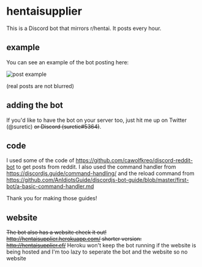 # hentaisupplier

This is a Discord bot that mirrors r/hentai.
It posts every hour.

## example
You can see an example of the bot posting here:

![post example](https://i.imgur.com/794Vn3o.png)

(real posts are not blurred)

## adding the bot
If you'd like to have the bot on your server too, just hit me up on Twitter (@suretic) ~~or Discord (suretic#5364)~~.

## code
I used some of the code of https://github.com/cawolfkreo/discord-reddit-bot to get posts from reddit.
I also used the command handler from https://discordjs.guide/command-handling/ and the reload command from https://github.com/AnIdiotsGuide/discordjs-bot-guide/blob/master/first-bot/a-basic-command-handler.md

Thank you for making those guides!

## website
~~The bot also has a website check it out!
http://hentaisupplier.herokuapp.com/
shorter version: http://hentaisupplier.cf/~~
Heroku won't keep the bot running if the website is being hosted and I'm too lazy to seperate the bot and the website so no website
